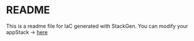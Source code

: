 # README
This is a readme file for IaC generated with StackGen.
You can modify your appStack -> [here](http://main.dev.stackgen.com/appstacks/f72d9a17-bf19-4c18-b1c1-2925ee3dda96)
